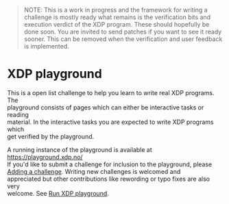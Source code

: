 > NOTE: This is a work in progress and the framework for writing a challenge is
> mostly ready what remains is the verification bits and execution verdict of
> the XDP program. These should hopefully be done soon. You are invited to send
> patches if you want to see it ready sooner. This can be removed when the
> verification and user feedback is implemented.

# XDP playground

This is a open list challenge to help you learn to write real XDP programs.  The  
playground consists of pages which can either be interactive tasks or reading  
material. In the interactive tasks you are expected to write XDP programs which  
get verified by the playground.

A running instance of the playground is available at https://playground.xdp.no/  
If you'd like to submit a challenge for inclusion to the playground, please  
[Adding a challenge](./Challenge.md). Writing new challenges is welcomed and  
appreciated but other contributions like rewording or typo fixes are also very  
welcome. See [Run XDP playground](./Development.md).
